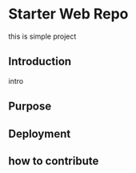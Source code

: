 # Starter Web Repo

this is simple project

## Introduction

intro

## Purpose

## Deployment 

## how to contribute